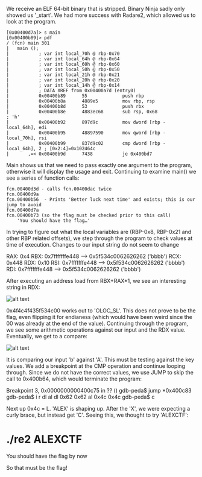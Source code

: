 We receive an ELF 64-bit binary that is stripped. Binary Ninja sadly only showed us '_start'. We had more success with Radare2, which allowed us to look at the program.

	[0x00400d7a]> s main
	[0x00400b89]> pdf
	/ (fcn) main 301
	|   main ();
	|           ; var int local_70h @ rbp-0x70
	|           ; var int local_64h @ rbp-0x64
	|           ; var int local_60h @ rbp-0x60
	|           ; var int local_50h @ rbp-0x50
	|           ; var int local_21h @ rbp-0x21
	|           ; var int local_20h @ rbp-0x20
	|           ; var int local_14h @ rbp-0x14
	|           ; DATA XREF from 0x00400a7d (entry0)
	|           0x00400b89      55             push rbp
	|           0x00400b8a      4889e5         mov rbp, rsp
	|           0x00400b8d      53             push rbx
	|           0x00400b8e      4883ec68       sub rsp, 0x68               ; 'h'
	|           0x00400b92      897d9c         mov dword [rbp - local_64h], edi
	|           0x00400b95      48897590       mov qword [rbp - local_70h], rsi
	|           0x00400b99      837d9c02       cmp dword [rbp - local_64h], 2 ; [0x2:4]=0x102464c
	|       ,=< 0x00400b9d      7438           je 0x400bd7

Main shows us that we need to pass exactly one argument to the program, otherwise it will display the usage and exit. Continuing to examine main() we see a series of function calls:

	fcn.00400d3d - calls fcn.00400dac twice
	fcn.00400d9a
	fcn.00400b56  - Prints 'Better luck next time' and exists; this is our jump to avoid
	fcn.00400d7a
	fcn.00400b73 (so the flag must be checked prior to this call)
		'You should have the flag…'

In trying to figure out what the local variables are (RBP-0x8, RBP-0x21 and other RBP related offsets), we step through the program to check values at time of execution. Changes to our input string do not seem to change

RAX: 0x4 
RBX: 0x7fffffffe448 --> 0x5f534c0062626262 ('bbbb')
RCX: 0x448 
RDX: 0x10 
RSI: 0x7fffffffe448 --> 0x5f534c0062626262 ('bbbb')
RDI: 0x7fffffffe448 --> 0x5f534c0062626262 ('bbbb')

After executing an address load from RBX+RAX*1, we see an interesting string in RDX:

![alt text](https://github.com/ginjabenjamin/CTF/master/RE2a.png "OLOC_SL")

0x4f4c4f435f534c00 works out to 'OLOC_SL'. This does not prove to be the flag, even flipping it for endianess (which would have been weird since the 00 was already at the end of the value). Continuing through the program, we see some arithmetic operations against our input and the RDX value. Eventually, we get to a compare:

![alt text](https://github.com/ginjabenjamin/CTF/master/RE2b.png "Key check")


It is comparing our input 'b' against 'A'. This must be testing against the key values. We add a breakpoint at the CMP operation and continue looping through. Since we do not have the correct values, we use JUMP to skip the call to 0x400b64, which would terminate the program:

Breakpoint 3, 0x0000000000400c75 in ?? ()
gdb-peda$ jump *0x400c83
gdb-peda$ i r dl al
dl             0x62	0x62
al             0x4c	0x4c
gdb-peda$ c

Next up 0x4c = L. 'ALEX' is shaping up. After the 'X', we were expecting a curly brace, but instead get 'C'. Seeing this, we thought to try 'ALEXCTF':

# ./re2 ALEXCTF
You should have the flag by now

So that must be the flag!
